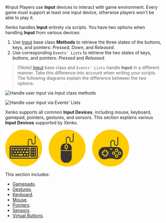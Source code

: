 #Input
Players use **Input** devices to interact with game environment.
Every game must support at least one input device, otherwise players won't be able to play it.

Xenko handles **Input** entirely via scripts. You have two options when handling **Input** from various devices:
1. Use [Input](xref="SiliconStudio.Xenko.Input.InputManager") base class **Methods** to retrieve the three states of the buttons, keys, and pointers: _Pressed_, _Down_, and _Released_.
2. Use corresponding ``Events' Lists`` to retrieve the two states of keys, buttons, and pointers: _Pressed_ and _Released_.

> [!Note] [Input](xref="SiliconStudio.Xenko.Input.InputManager") base class and ``Events' Lists`` handle **Input** in a different manner.
> Take this difference into account when writing your scripts. The following diagrams explain the difference between the two options:

![Handle user input via Input class methods](media/handle-input-with-input-base-class.png)

![Handle user input via Events' Lists](media/handle-input-with-events-lists.png)

Xenko supports all common **Input Devices**, including mouse, keyboard, gamepad, pointers, gestures, and sensors.
This section explains various **Input Devices** supported by Xenko.

![Input Devices](media/input-device-icons.png)

This section includes:

* [Gamepads](gamepads.md).
* [Gestures](gestures.md).
* [Keyboard](keyboard.md).
* [Mouse](mouse.md).
* [Pointers](pointers.md).
* [Sensors](sensors.md).
* [Virtual Buttons](virtual-buttons.md).